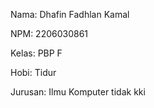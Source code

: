 Nama: Dhafin Fadhlan Kamal

NPM: 2206030861

Kelas: PBP F

Hobi: Tidur

Jurusan: Ilmu Komputer tidak kki